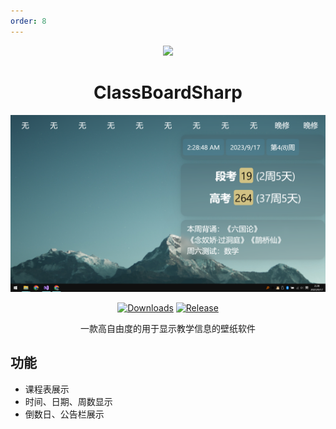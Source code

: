 ```yaml
---
order: 8
---
```


<div align="center">

<img src="/icon/ACS/ClassBoardSharp.png" width="64"/>

# ClassBoardSharp

<ArticleMetadata />

![preview](https://raw.githubusercontent.com/Candlest/ClassBoardSharp/refs/heads/main/README/theme_breeze.png)

[![Downloads](https://img.shields.io/github/downloads/Candlest/ClassBoardSharp/total?style=social&label=Downloads&logo=github)](https://github.com/Candlest/ClassBoardSharp/releases/latest)
[![Release](https://img.shields.io/github/v/release/Candlest/ClassBoardSharp?style=flat&color=%233fb950&label=发行版)](https://github.com/Candlest/ClassBoardSharp/releases/latest)

一款高自由度的用于显示教学信息的壁纸软件

</div>

<GitHubCard owner="Candlest" repo="ClassBoardSharp" />

## 功能
- 课程表展示
- 时间、日期、周数显示
- 倒数日、公告栏展示